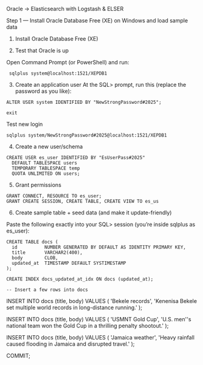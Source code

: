 Oracle → Elasticsearch with Logstash & ELSER

Step 1 — Install Oracle Database Free (XE) on Windows and load sample data
1. Install Oracle Database Free (XE)

2. Test that Oracle is up

Open Command Prompt (or PowerShell) and run:

 ```   
  sqlplus system@localhost:1521/XEPDB1
 ```
3. Create an application user
At the SQL> prompt, run this (replace the password as you like):
```
ALTER USER system IDENTIFIED BY "NewStrongPassword#2025";

exit
```
Test new login
```
sqlplus system/NewStrongPassword#2025@localhost:1521/XEPDB1
```
4. Create a new user/schema

```
CREATE USER es_user IDENTIFIED BY "EsUserPass#2025"
  DEFAULT TABLESPACE users
  TEMPORARY TABLESPACE temp
  QUOTA UNLIMITED ON users;
```
5. Grant permissions
```
GRANT CONNECT, RESOURCE TO es_user;
GRANT CREATE SESSION, CREATE TABLE, CREATE VIEW TO es_us
```
6. Create sample table + seed data (and make it update-friendly)

Paste the following exactly into your SQL> session (you’re inside sqlplus as es_user):
```
CREATE TABLE docs (
  id          NUMBER GENERATED BY DEFAULT AS IDENTITY PRIMARY KEY,
  title       VARCHAR2(400),
  body        CLOB,
  updated_at  TIMESTAMP DEFAULT SYSTIMESTAMP
);

CREATE INDEX docs_updated_at_idx ON docs (updated_at);

-- Insert a few rows into docs
```
INSERT INTO docs (title, body) VALUES (
  'Bekele records',
  'Kenenisa Bekele set multiple world records in long-distance running.'
);

INSERT INTO docs (title, body) VALUES (
  'USMNT Gold Cup',
  'U.S. men''s national team won the Gold Cup in a thrilling penalty shootout.'
);

INSERT INTO docs (title, body) VALUES (
  'Jamaica weather',
  'Heavy rainfall caused flooding in Jamaica and disrupted travel.'
);

COMMIT;
```
